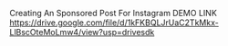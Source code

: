 Creating An Sponsored Post For Instagram DEMO LINK https://drive.google.com/file/d/1kFKBQLJrUaC2TkMkx-LlBscOteMoLmw4/view?usp=drivesdk
